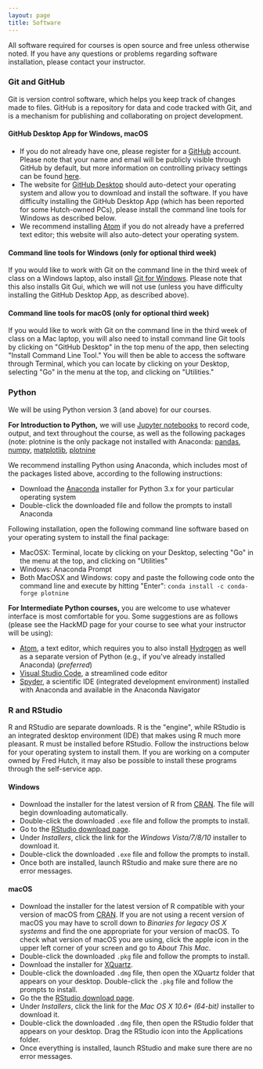 ```yaml
---
layout: page
title: Software
---
```


All software required for courses is open source and free unless otherwise noted.
If you have any questions or problems regarding software installation, please contact
your instructor.


### Git and GitHub

Git is version control software, which helps you keep track of changes made to files.
GitHub is a repository for data and code tracked with Git, and is a mechanism for publishing
and collaborating on project development.

#### GitHub Desktop App for Windows, macOS

* If you do not already have one, please register for a [GitHub](https://github.com) account.
Please note that your name and email will be publicly visible through GitHub by default,
but more information on controlling privacy settings can be found
[here](https://help.github.com/articles/setting-your-commit-email-address-on-github/).
* The website for [GitHub Desktop](https://desktop.github.com) should auto-detect your operating system
and allow you to download and install the software. If you have difficulty installing the GitHub Desktop App 
(which has been reported for some Hutch-owned PCs), 
please install the command line tools for Windows as described below.
* We recommend installing [Atom](https://atom.io) if you do not already have a preferred text editor;
this website will also auto-detect your operating system.

#### Command line tools for Windows (only for optional third week)

If you would like to work with Git on the command line in the third week of class on a Windows laptop,
also install [Git for Windows](https://gitforwindows.org). Please note that this also installs Git Gui,
which we will not use (unless you have difficulty installing the GitHub Desktop App, as described above).

#### Command line tools for macOS (only for optional third week)

If you would like to work with Git on the command line in the third week of class on a Mac laptop,
you will also need to install command line Git tools by clicking on "GitHub Desktop" in the top menu of the app,
then selecting "Install Command Line Tool." You will then be able to access the software through
Terminal, which you can locate by clicking on your Desktop, selecting "Go" in the menu at the top,
and clicking on "Utilities."


### Python

We will be using Python version 3 (and above) for our courses. 

**For Introduction to Python,** we will use [Jupyter notebooks](http://jupyter.org) to record code, output, and text throughout the course, as well as the following packages (note: plotnine is the only package not installed with Anaconda: [pandas](http://pandas.pydata.org), [numpy](http://www.numpy.org), [matplotlib](https://matplotlib.org), [plotnine](https://plotnine.readthedocs.io/en/stable/) 

We recommend installing Python using Anaconda,
which includes most of the packages listed above, according to the following instructions:
* Download the [Anaconda](https://www.anaconda.com/download/) installer for
Python 3.x for your particular operating system
* Double-click the downloaded file and follow the prompts to install Anaconda

Following installation, open the following command line software based
on your operating system to install the final package:
* MacOSX: Terminal, locate by clicking on your Desktop, selecting "Go" in the menu at the top,
and clicking on "Utilities"
* Windows: Anaconda Prompt
* Both MacOSX and Windows: copy and paste the following code onto the
command line and execute by hitting "Enter":
`conda install -c conda-forge plotnine`

**For Intermediate Python courses,** you are welcome to use whatever interface is most comfortable for you. Some suggestions are as follows (please see the HackMD page for your course to see what your instructor will be using):
* [Atom](https://atom.io), a text editor, which requires you to also install [Hydrogen](https://atom.io/packages/hydrogen) as well as a separate version of Python (e.g., if you've already installed Anaconda) (*preferred*)
* [Visual Studio Code](https://code.visualstudio.com), a streamlined code editor
* [Spyder](https://www.spyder-ide.org), a scientific IDE (integrated development environment) installed with Anaconda and available in the Anaconda Navigator


### R and RStudio

R and RStudio are separate downloads.
R is the "engine", while RStudio is an integrated desktop environment (IDE) that makes using R much more pleasant.
R must be installed before RStudio.
Follow the instructions below for your operating system to install them.
If you are working on a computer owned by Fred Hutch,
it may also be possible to install these programs through the self-service app.

#### Windows

* Download the installer for the latest version of R from [CRAN](http://cran.r-project.org/bin/windows/base/release.htm).
  The file will begin downloading automatically.
* Double-click the downloaded `.exe` file and follow the prompts to install.
* Go to the [RStudio download page](https://www.rstudio.com/products/rstudio/download/#download).
* Under _Installers_, click the link for the _Windows Vista/7/8/10_ installer to download it.
* Double-click the downloaded `.exe` file and follow the prompts to install.
* Once both are installed, launch RStudio and make sure there are no error messages.

#### macOS

* Download the installer for the latest version of R compatible with your version of macOS from [CRAN](https://cran.r-project.org/bin/macosx/).
  If you are not using a recent version of macOS you may have to scroll down to _Binaries for legacy OS X systems_ and find the one appropriate for your version of macOS.
  To check what version of macOS you are using, click the apple icon in the upper left corner of your screen and go to _About This Mac_.
* Double-click the downloaded `.pkg` file and follow the prompts to install.
* Download the installer for [XQuartz](https://www.xquartz.org/).
* Double-click the downloaded `.dmg` file, then open the XQuartz folder that appears on your desktop. Double-click the `.pkg` file and follow the prompts to install.
* Go the the [RStudio download page](https://www.rstudio.com/products/rstudio/download/#download).
* Under _Installers_, click the link for the _Mac OS X 10.6+ (64-bit)_ installer to download it.
* Double-click the downloaded `.dmg` file, then open the RStudio folder that appears on your desktop. Drag the RStudio icon into the Applications folder.
* Once everything is installed, launch RStudio and make sure there are no error messages.
